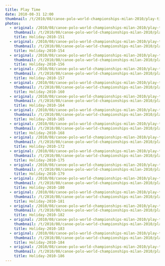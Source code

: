 ```yaml
---
title: Play Time
date: 2010-08-31 12:00
thumbnail: /t/2010/08/canoe-polo-world-championships-milan-2010/play-time/Holiday-2010-151.jpg
photos:
  - original: /2010/08/canoe-polo-world-championships-milan-2010/play-time/Holiday-2010-151.jpg
    thumbnail: /t/2010/08/canoe-polo-world-championships-milan-2010/play-time/Holiday-2010-151.jpg
    title: Holiday-2010-151
  - original: /2010/08/canoe-polo-world-championships-milan-2010/play-time/Holiday-2010-154.jpg
    thumbnail: /t/2010/08/canoe-polo-world-championships-milan-2010/play-time/Holiday-2010-154.jpg
    title: Holiday-2010-154
  - original: /2010/08/canoe-polo-world-championships-milan-2010/play-time/Holiday-2010-156.jpg
    thumbnail: /t/2010/08/canoe-polo-world-championships-milan-2010/play-time/Holiday-2010-156.jpg
    title: Holiday-2010-156
  - original: /2010/08/canoe-polo-world-championships-milan-2010/play-time/Holiday-2010-157.jpg
    thumbnail: /t/2010/08/canoe-polo-world-championships-milan-2010/play-time/Holiday-2010-157.jpg
    title: Holiday-2010-157
  - original: /2010/08/canoe-polo-world-championships-milan-2010/play-time/Holiday-2010-160.jpg
    thumbnail: /t/2010/08/canoe-polo-world-championships-milan-2010/play-time/Holiday-2010-160.jpg
    title: Holiday-2010-160
  - original: /2010/08/canoe-polo-world-championships-milan-2010/play-time/Holiday-2010-164.jpg
    thumbnail: /t/2010/08/canoe-polo-world-championships-milan-2010/play-time/Holiday-2010-164.jpg
    title: Holiday-2010-164
  - original: /2010/08/canoe-polo-world-championships-milan-2010/play-time/Holiday-2010-165.jpg
    thumbnail: /t/2010/08/canoe-polo-world-championships-milan-2010/play-time/Holiday-2010-165.jpg
    title: Holiday-2010-165
  - original: /2010/08/canoe-polo-world-championships-milan-2010/play-time/Holiday-2010-168.jpg
    thumbnail: /t/2010/08/canoe-polo-world-championships-milan-2010/play-time/Holiday-2010-168.jpg
    title: Holiday-2010-168
  - original: /2010/08/canoe-polo-world-championships-milan-2010/play-time/Holiday-2010-172.jpg
    thumbnail: /t/2010/08/canoe-polo-world-championships-milan-2010/play-time/Holiday-2010-172.jpg
    title: Holiday-2010-172
  - original: /2010/08/canoe-polo-world-championships-milan-2010/play-time/Holiday-2010-175.jpg
    thumbnail: /t/2010/08/canoe-polo-world-championships-milan-2010/play-time/Holiday-2010-175.jpg
    title: Holiday-2010-175
  - original: /2010/08/canoe-polo-world-championships-milan-2010/play-time/Holiday-2010-179.jpg
    thumbnail: /t/2010/08/canoe-polo-world-championships-milan-2010/play-time/Holiday-2010-179.jpg
    title: Holiday-2010-179
  - original: /2010/08/canoe-polo-world-championships-milan-2010/play-time/Holiday-2010-180.jpg
    thumbnail: /t/2010/08/canoe-polo-world-championships-milan-2010/play-time/Holiday-2010-180.jpg
    title: Holiday-2010-180
  - original: /2010/08/canoe-polo-world-championships-milan-2010/play-time/Holiday-2010-181.jpg
    thumbnail: /t/2010/08/canoe-polo-world-championships-milan-2010/play-time/Holiday-2010-181.jpg
    title: Holiday-2010-181
  - original: /2010/08/canoe-polo-world-championships-milan-2010/play-time/Holiday-2010-182.jpg
    thumbnail: /t/2010/08/canoe-polo-world-championships-milan-2010/play-time/Holiday-2010-182.jpg
    title: Holiday-2010-182
  - original: /2010/08/canoe-polo-world-championships-milan-2010/play-time/Holiday-2010-183.jpg
    thumbnail: /t/2010/08/canoe-polo-world-championships-milan-2010/play-time/Holiday-2010-183.jpg
    title: Holiday-2010-183
  - original: /2010/08/canoe-polo-world-championships-milan-2010/play-time/Holiday-2010-184.jpg
    thumbnail: /t/2010/08/canoe-polo-world-championships-milan-2010/play-time/Holiday-2010-184.jpg
    title: Holiday-2010-184
  - original: /2010/08/canoe-polo-world-championships-milan-2010/play-time/Holiday-2010-186.jpg
    thumbnail: /t/2010/08/canoe-polo-world-championships-milan-2010/play-time/Holiday-2010-186.jpg
    title: Holiday-2010-186
---
```

